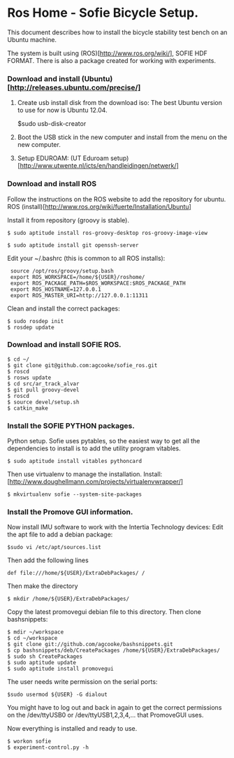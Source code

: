 Ros Home - Sofie Bicycle Setup.
=======

This document describes how to install the bicycle stability test bench on an Ubuntu machine.

The system is built using (ROS)[http://www.ros.org/wiki/], SOFIE HDF FORMAT. 
There is also a package created for working with experiments.
### Download and install (Ubuntu)[http://releases.ubuntu.com/precise/]

1. Create usb install disk from the download iso: The best Ubuntu version to use for now is
Ubuntu 12.04.

     $sudo usb-disk-creator

2. Boot the USB stick in the new computer and install from the menu on the new computer.
3. Setup EDUROAM: (UT Eduroam setup)[http://www.utwente.nl/icts/en/handleidingen/netwerk/]

### Download and install ROS
Follow the instructions on the ROS website to add the repository for ubuntu.
ROS (install)[http://www.ros.org/wiki/fuerte/Installation/Ubuntu]

Install it from repository (groovy is stable).

    $ sudo aptitude install ros-groovy-desktop ros-groovy-image-view
    
    $ sudo aptitude install git openssh-server


Edit your ~/.bashrc (this is common to all ROS installs):

     source /opt/ros/groovy/setup.bash
     export ROS_WORKSPACE=/home/${USER}/roshome/
     export ROS_PACKAGE_PATH=$ROS_WORKSPACE:$ROS_PACKAGE_PATH
     export ROS_HOSTNAME=127.0.0.1
     export ROS_MASTER_URI=http://127.0.0.1:11311

Clean and install the correct packages:

    $ sudo rosdep init
    $ rosdep update
    
### Download and install SOFIE ROS.

	$ cd ~/
	$ git clone git@github.com:agcooke/sofie_ros.git
	$ roscd
	$ rosws update
	$ cd src/ar_track_alvar
	$ git pull groovy-devel
	$ roscd
	$ source devel/setup.sh 
	$ catkin_make

### Install the SOFIE PYTHON packages.

Python setup. Sofie uses pytables, so the easiest way to get all the dependencies to install is
to add the utility program vitables.

    $ sudo aptitude install vitables pythoncard

Then use virtualenv to manage the installation. Install: 
[http://www.doughellmann.com/projects/virtualenvwrapper/]

    $ mkvirtualenv sofie --system-site-packages

### Install the Promove GUI information.
Now install IMU software to work with the Intertia Technology devices:
Edit the apt file to add a debian package:

    $sudo vi /etc/apt/sources.list

Then add the following lines

    def file:///home/${USER}/ExtraDebPackages/ /

Then make the directory 

    $ mkdir /home/${USER}/ExtraDebPackages/

Copy the latest promovegui debian file to this directory.
Then clone bashsnippets:

    $ mdir ~/workspace
    $ cd ~/workspace
    $ git clone git://github.com/agcooke/bashsnippets.git
    $ cp bashsnippets/deb/CreatePackages /home/${USER}/ExtraDebPackages/
    $ sudo sh CreatePackages
    $ sudo aptitude update
    $ sudo aptitude install promovegui

The user needs write permission on the serial ports:

    $sudo usermod ${USER} -G dialout

You might have to log out and back in again to get the correct
permissions on the /dev/ttyUSB0 or /dev/ttyUSB1,2,3,4,... that PromoveGUI uses.

Now everything is installed and ready to use.

    $ workon sofie
    $ experiment-control.py -h